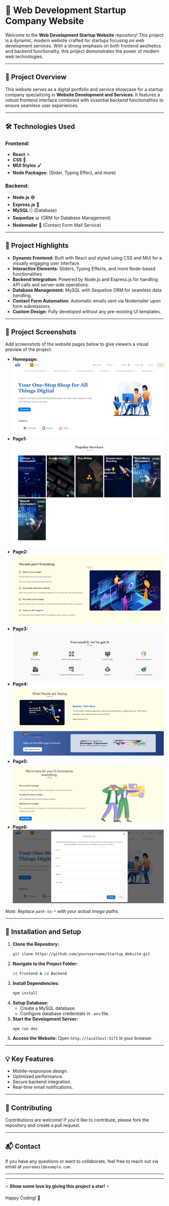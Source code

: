 # 🚀 **Web Development Startup Company Website**

Welcome to the **Web Development Startup Website** repository! This project is a dynamic, modern website crafted for startups focusing on web development services. With a strong emphasis on both frontend aesthetics and backend functionality, this project demonstrates the power of modern web technologies.

---

## 🌟 **Project Overview**
This website serves as a digital portfolio and service showcase for a startup company specializing in **Website Development and Services**. It features a robust frontend interface combined with essential backend functionalities to ensure seamless user experiences.

---

## 🛠️ **Technologies Used**

### **Frontend:**
- **React** ⚛️
- **CSS** 🎨
- **MUI Styles** 🖌️
- **Node Packages:** (Slider, Typing Effect, and more)

### **Backend:**
- **Node.js** 🟢
- **Express.js** 🚀
- **MySQL** 🗄️ (Database)
- **Sequelize** 📊 (ORM for Database Management)
- **Nodemailer** 📧 (Contact Form Mail Service)

---

## 📐 **Project Highlights**
- **Dynamic Frontend:** Built with React and styled using CSS and MUI for a visually engaging user interface.
- **Interactive Elements:** Sliders, Typing Effects, and more Node-based functionalities.
- **Backend Integration:** Powered by Node.js and Express.js for handling API calls and server-side operations.
- **Database Management:** MySQL with Sequelize ORM for seamless data handling.
- **Contact Form Automation:** Automatic emails sent via Nodemailer upon form submissions.
- **Custom Design:** Fully developed without any pre-existing UI templates.

---

## 📸 **Project Screenshots**
Add screenshots of the website pages below to give viewers a visual preview of the project.

- **Homepage:** ![Homepage](./Frontend/src/assets/images/GIT-1.jpeg)
- **Page1:** ![Page1](./Frontend/src/assets/images/GIT-2.jpeg)
- **Page2:** ![Page1](./Frontend/src/assets/images/GIT-3.jpeg)
- **Page3:** ![Page1](./Frontend/src/assets/images/GIT-4.jpeg)
- **Page4:** ![Page1](./Frontend/src/assets/images/GIT-5.jpeg)
- **Page5:** ![Page1](./Frontend/src/assets/images/GIT-6.jpeg)
- **Page6:** ![Page1](./Frontend/src/assets/images/GIT-7.jpeg)


*Note: Replace `path-to-*` with your actual image paths.*

---

## 🧩 **Installation and Setup**

1. **Clone the Repository:**
   ```bash
   git clone https://github.com/yourusername/Startup_Website.git
   ```
2. **Navigate to the Project Folder:**
   ```bash
   cd Frontend & cd Backend
   ```
3. **Install Dependencies:**
   ```bash
   npm install
   ```
4. **Setup Database:**
   - Create a MySQL database.
   - Configure database credentials in `.env` file.
5. **Start the Development Server:**
   ```bash
   npm run dev
   ```
6. **Access the Website:**
   Open `http://localhost:5173` in your browser.

---

## 💡 **Key Features**
- Mobile-responsive design.
- Optimized performance.
- Secure backend integration.
- Real-time email notifications.

---

## 🤝 **Contributing**
Contributions are welcome! If you'd like to contribute, please fork the repository and create a pull request.

---

## 📬 **Contact**
If you have any questions or want to collaborate, feel free to reach out via email at `youremail@example.com`.

---


---

⭐ **Show some love by giving this project a star!** ⭐

Happy Coding! 🎉
